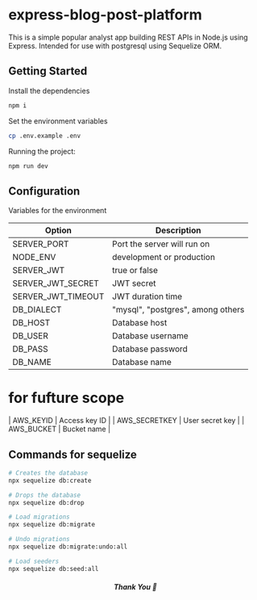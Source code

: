 # express-blog-post-platform
This is a simple popular analyst app building REST APIs in Node.js using Express. Intended for use with postgresql using Sequelize ORM.


## Getting Started

Install the dependencies
```bash
npm i
```

Set the environment variables
```bash
cp .env.example .env
```

Running the project:
```bash
npm run dev
```

## Configuration

Variables for the environment

| Option | Description |
| ------ | ------ |
| SERVER_PORT | Port the server will run on |
| NODE_ENV | development or production |
| SERVER_JWT | true or false |
| SERVER_JWT_SECRET | JWT secret |
| SERVER_JWT_TIMEOUT | JWT duration time |
| DB_DIALECT | "mysql", "postgres", among others |
| DB_HOST | Database host |
| DB_USER | Database username |
| DB_PASS | Database password |
| DB_NAME | Database name |

# for fufture scope
| AWS_KEYID | Access key ID |
| AWS_SECRETKEY | User secret key |
| AWS_BUCKET | Bucket name |

## Commands for sequelize 
```bash
# Creates the database
npx sequelize db:create 

# Drops the database
npx sequelize db:drop 

# Load migrations
npx sequelize db:migrate 

# Undo migrations
npx sequelize db:migrate:undo:all 

# Load seeders
npx sequelize db:seed:all
```




<h5 align="center">
   Thank You 🙂
</h5>
